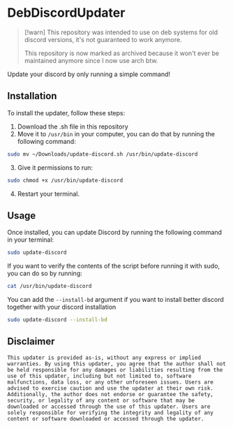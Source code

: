 # DebDiscordUpdater

> [!warn]
> This repository was intended to use on deb systems for old discord versions, it's not guaranteed to work anymore.
>
> This repository is now marked as archived because it won't ever be maintained anymore since I now use arch btw.

Update your discord by only running a simple command!

## Installation

To install the updater, follow these steps:

1. Download the .sh file in this repository
2. Move it to `/usr/bin` in your computer, you can do that by running the following command:

```bash
sudo mv ~/Downloads/update-discord.sh /usr/bin/update-discord
```

3. Give it permissions to run:

```bash
sudo chmod +x /usr/bin/update-discord
```

4. Restart your terminal.

## Usage

Once installed, you can update Discord by running the following command in your terminal:

```bash
sudo update-discord
```

If you want to verify the contents of the script before running it with sudo, you can do so by running:

```bash
cat /usr/bin/update-discord
```

You can add the `--install-bd` argument if you want to install better discord together with your
discord installation

```bash
sudo update-discord --install-bd
```

## Disclaimer

```
This updater is provided as-is, without any express or implied warranties. By using this updater, you agree that the author shall not be held responsible for any damages or liabilities resulting from the use of this updater, including but not limited to, software malfunctions, data loss, or any other unforeseen issues. Users are advised to exercise caution and use the updater at their own risk. Additionally, the author does not endorse or guarantee the safety, security, or legality of any content or software that may be downloaded or accessed through the use of this updater. Users are solely responsible for verifying the integrity and legality of any content or software downloaded or accessed through the updater.
```
